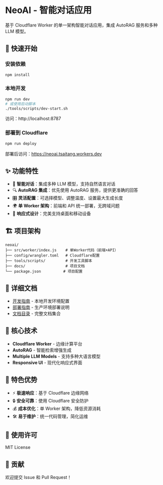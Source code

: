 # NeoAI - 智能对话应用

基于 Cloudflare Worker 的单一架构智能对话应用，集成 AutoRAG 服务和多种 LLM 模型。

## 🚀 快速开始

### 安装依赖
```bash
npm install
```

### 本地开发
```bash
npm run dev
# 或使用启动脚本
./tools/scripts/dev-start.sh
```

访问：http://localhost:8787

### 部署到 Cloudflare
```bash
npm run deploy
```

部署后访问：https://neoai.tsaitang.workers.dev

## ✨ 功能特性

- 🤖 **智能对话**：集成多种 LLM 模型，支持自然语言对话
- 🔍 **AutoRAG 集成**：优先使用 AutoRAG 服务，提供更准确的回答
- 🎛️ **灵活配置**：可选择模型、调整温度、设置最大生成长度
- 🌍 **单 Worker 架构**：前端和 API 统一部署，无跨域问题
- 📱 **响应式设计**：完美支持桌面和移动设备

## 🏗️ 项目架构

```
neoai/
├── src/worker/index.js    # 单Worker代码（前端+API）
├── config/wrangler.toml   # Cloudflare配置
├── tools/scripts/         # 开发工具脚本
├── docs/                  # 项目文档
└── package.json          # 项目配置
```

## 📖 详细文档

- [开发指南](DEV_GUIDE.md) - 本地开发环境配置
- [部署指南](DEPLOY.md) - 生产环境部署说明
- [文档目录](docs/) - 完整文档集合

## 🔧 核心技术

- **Cloudflare Worker** - 边缘计算平台
- **AutoRAG** - 智能检索增强生成
- **Multiple LLM Models** - 支持多种大语言模型
- **Responsive UI** - 现代化响应式界面

## 🌟 特色优势

- ⚡ **极速响应**：基于 Cloudflare 边缘网络
- 🔒 **安全可靠**：使用 Cloudflare 安全防护
- 💰 **成本优化**：单 Worker 架构，降低资源消耗
- 🛠️ **易于维护**：统一代码管理，简化运维

## 📝 使用许可

MIT License

## 🤝 贡献

欢迎提交 Issue 和 Pull Request！
